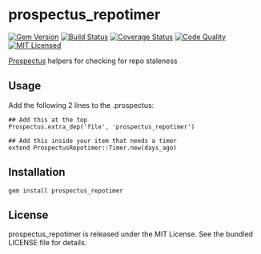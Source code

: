 prospectus_repotimer
=========

[![Gem Version](https://img.shields.io/gem/v/prospectus_repotimer.svg)](https://rubygems.org/gems/prospectus_repotimer)
[![Build Status](https://img.shields.io/travis/com/akerl/prospectus_repotimer.svg)](https://travis-ci.com/akerl/prospectus_repotimer)
[![Coverage Status](https://img.shields.io/codecov/c/github/akerl/prospectus_repotimer.svg)](https://codecov.io/github/akerl/prospectus_repotimer)
[![Code Quality](https://img.shields.io/codacy/c5623564a4034ece993510d28edb19de.svg)](https://www.codacy.com/app/akerl/prospectus_repotimer)
[![MIT Licensed](https://img.shields.io/badge/license-MIT-green.svg)](https://tldrlegal.com/license/mit-license)

[Prospectus](https://github.com/akerl/prospectus) helpers for checking for repo staleness

## Usage

Add the following 2 lines to the .prospectus:

```
## Add this at the top
Prospectus.extra_dep('file', 'prospectus_repotimer')

## Add this inside your item that needs a timer
extend ProspectusRepotimer::Timer.new(days_ago)
```

## Installation

    gem install prospectus_repotimer

## License

prospectus_repotimer is released under the MIT License. See the bundled LICENSE file for details.

